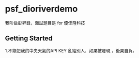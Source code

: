 # psf_dioriverdemo

我叫做彭昇鋒，面試題目是 for 優佳隆科技

## Getting Started
1.不能把我的中央天氣的API KEY 亂給別人，如果被發現 ，後果自負。